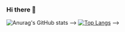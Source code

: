 ### Hi there 👋

<!--
**saurabhbakolia/saurabhbakolia** is a ✨ _special_ ✨ repository because its `README.md` (this file) appears on your GitHub profile.

Here are some ideas to get you started:

- 🔭 I’m currently working on ...
- 🌱 I’m currently learning ...
- 👯 I’m looking to collaborate on ...
- 🤔 I’m looking for help with ...
- 💬 Ask me about ...
- 📫 How to reach me: ...
- 😄 Pronouns: ...
- ⚡ Fun fact: ...
-->

![Anurag's GitHub stats](https://github-readme-stats.vercel.app/api?username=saurabhbakolia&show_icons=true&theme=radical)
-->
[![Top Langs](https://github-readme-stats.vercel.app/api/top-langs/?username=saurabhbakolia)](https://github.com/saurabhbakolia/github-readme-stats)
-->

